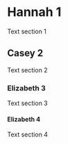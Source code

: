 # Hannah 1
Text section 1
## Casey 2
Text section 2
### Elizabeth 3
Text section 3
#### Elizabeth 4
Text section 4
